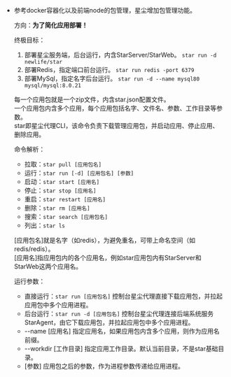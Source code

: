 - 参考docker容器化以及前端node的包管理，星尘增加包管理功能。
  
  方向：**为了简化应用部署！**
  
  终极目标：
  1. 部署星尘服务端，后台运行，内含StarServer/StarWeb。 `star run -d newlife/star`
  2. 部署Redis，指定端口前台运行。 `star run redis -port 6379`
  3. 部署MySql，指定名字后台运行。 `star run -d --name mysql80 mysql/mysql:8.0.21`
  
  每一个应用包就是一个zip文件，内含star.json配置文件。  
  一个应用包内含多个应用，每个应用包括名字、文件名、参数、工作目录等参数。  
  star即星尘代理CLI，该命令负责下载管理应用包，并启动应用、停止应用、删除应用。  
  
  命令解析：
  - 拉取：`star pull [应用包名]`
  - 运行：`star run [-d] [应用包名] [参数]`
  - 启动：`star start [应用名]`
  - 停止：`star stop [应用名]`
  - 重启：`star restart [应用名]`
  - 删除：`star rm [应用名]`
  - 搜索：`star search [应用包名]`
  - 列出：`star ls`
  
  [应用包名]就是名字（如redis），为避免重名，可带上命名空间（如redis/redis）。  
  [应用名]指应用包内的各个应用名，例如star应用包内有StarServer和StarWeb这两个应用名。  
  
  运行参数：
  - 直接运行：`star run [应用包名]`
    控制台星尘代理直接下载应用包，并拉起应用包中多个应用进程。
  - 后台运行：`star run -d [应用包名]`
    控制台星尘代理连接后端系统服务StarAgent，由它下载应用包，并拉起应用包中多个应用进程。  
  - --name [应用名] 指定应用名，如果应用包内含多个应用，则作为应用名前缀。
  - --workdir [工作目录] 指定应用工作目录。默认当前目录，不是star基础目录。
  - [参数] 应用包之后的参数，作为进程参数传递给应用进程。